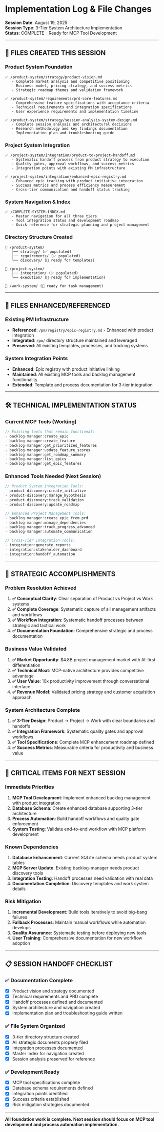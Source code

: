 # Implementation Log & File Changes
**Session Date**: August 19, 2025  
**Session Type**: 3-Tier System Architecture Implementation  
**Status**: COMPLETE - Ready for MCP Tool Development

---

## 📁 **FILES CREATED THIS SESSION**

### **Product System Foundation**
```
✅ /product-system/strategy/product-vision.md
   - Complete market analysis and competitive positioning
   - Business model, pricing strategy, and success metrics
   - Strategic roadmap themes and validation framework
   
✅ /product-system/requirements/prd-core-features.md
   - Comprehensive feature specifications with acceptance criteria
   - Technical requirements and integration specifications
   - User experience requirements and implementation timeline

✅ /product-system/strategy/session-analysis-system-design.md
   - Complete session analysis and architectural decisions
   - Research methodology and key findings documentation
   - Implementation plan and troubleshooting guide
```

### **Project System Integration**
```
✅ /project-system/integration/product-to-project-handoff.md
   - Systematic handoff process from product strategy to execution
   - Quality gates, approval workflows, and success metrics
   - Integration points with existing PM infrastructure

✅ /project-system/integration/enhanced-epic-registry.md
   - Enhanced epic tracking with product initiative integration
   - Success metrics and process efficiency measurement
   - Cross-tier communication and handoff status tracking
```

### **System Navigation & Index**
```
✅ /COMPLETE-SYSTEM-INDEX.md
   - Master navigation for all three tiers
   - Tool integration status and development roadmap
   - Quick reference for strategic planning and project management
```

### **Directory Structure Created**
```
📁 /product-system/
   ├── strategy/ (✅ populated)
   ├── requirements/ (✅ populated)  
   └── discovery/ (📁 ready for templates)

📁 /project-system/
   ├── integration/ (✅ populated)
   └── execution/ (📁 ready for implementation)

📁 /work-system/ (📁 ready for task management)
```

---

## 🔄 **FILES ENHANCED/REFERENCED**

### **Existing PM Infrastructure**
- **Referenced**: `/pm/registry/epic-registry.md` - Enhanced with product integration
- **Integrated**: `/pm/` directory structure maintained and leveraged
- **Preserved**: All existing templates, processes, and tracking systems

### **System Integration Points**
- **Enhanced**: Epic registry with product initiative linking
- **Maintained**: All existing MCP tools and backlog management functionality  
- **Extended**: Template and process documentation for 3-tier integration

---

## 🛠️ **TECHNICAL IMPLEMENTATION STATUS**

### **Current MCP Tools (Working)**
```typescript
// Existing tools that remain functional:
- backlog-manager:create_epic
- backlog-manager:create_feature  
- backlog-manager:get_prioritized_features
- backlog-manager:update_feature_scores
- backlog-manager:get_roadmap_summary
- backlog-manager:list_epics
- backlog-manager:get_epic_features
```

### **Enhanced Tools Needed (Next Session)**
```typescript
// Product System Integration Tools:
- product-discovery:create_initiative
- product-discovery:manage_hypothesis
- product-discovery:track_validation
- product-discovery:update_roadmap

// Enhanced Project Management Tools:  
- backlog-manager:create_epic_from_prd
- backlog-manager:manage_dependencies
- backlog-manager:track_progress_advanced
- backlog-manager:automate_communication

// Cross-Tier Integration Tools:
- integration:generate_reports
- integration:stakeholder_dashboard
- integration:handoff_automation
```

---

## 🎯 **STRATEGIC ACCOMPLISHMENTS**

### **Problem Resolution Achieved**
1. **✅ Conceptual Clarity**: Clear separation of Product vs Project vs Work systems
2. **✅ Complete Coverage**: Systematic capture of all management artifacts and workflows  
3. **✅ Workflow Integration**: Systematic handoff processes between strategic and tactical work
4. **✅ Documentation Foundation**: Comprehensive strategic and process documentation

### **Business Value Validated**
1. **✅ Market Opportunity**: $4.8B project management market with AI-first differentiation
2. **✅ Technical Moat**: MCP-native architecture provides competitive advantage
3. **✅ User Value**: 10x productivity improvement through conversational interface
4. **✅ Revenue Model**: Validated pricing strategy and customer acquisition approach

### **System Architecture Complete**
1. **✅ 3-Tier Design**: Product → Project → Work with clear boundaries and handoffs
2. **✅ Integration Framework**: Systematic quality gates and approval workflows
3. **✅ Tool Specifications**: Complete MCP enhancement roadmap defined
4. **✅ Success Metrics**: Measurable criteria for productivity and business value

---

## 🚨 **CRITICAL ITEMS FOR NEXT SESSION**

### **Immediate Priorities**
1. **MCP Tool Development**: Implement enhanced backlog management with product integration
2. **Database Schema**: Create enhanced database supporting 3-tier architecture
3. **Process Automation**: Build handoff workflows and quality gate enforcement
4. **System Testing**: Validate end-to-end workflow with MCP platform development

### **Known Dependencies**
1. **Database Enhancement**: Current SQLite schema needs product system tables
2. **MCP Server Update**: Existing backlog-manager needs product discovery tools
3. **Integration Testing**: Handoff processes need validation with real data
4. **Documentation Completion**: Discovery templates and work system details

### **Risk Mitigation**
1. **Incremental Development**: Build tools iteratively to avoid big-bang failures
2. **Fallback Processes**: Maintain manual workflows while automation develops
3. **Quality Assurance**: Systematic testing before deploying new tools
4. **User Training**: Comprehensive documentation for new workflow adoption

---

## 📋 **SESSION HANDOFF CHECKLIST**

### **✅ Documentation Complete**
- [x] Product vision and strategy documented
- [x] Technical requirements and PRD complete
- [x] Handoff processes defined and documented
- [x] System architecture and navigation created
- [x] Implementation plan and troubleshooting guide written

### **✅ File System Organized**
- [x] 3-tier directory structure created
- [x] All strategic documents properly filed
- [x] Integration processes documented
- [x] Master index for navigation created
- [x] Session analysis preserved for reference

### **✅ Development Ready**
- [x] MCP tool specifications complete
- [x] Database schema requirements defined
- [x] Integration points identified
- [x] Success criteria established
- [x] Risk mitigation strategies documented

---

**All foundation work is complete. Next session should focus on MCP tool development and process automation implementation.**